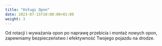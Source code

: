 ```yaml
---
title: "Usługi Opon"
date: 2023-07-15T10:00:00+01:00
weight: 3
---
```


Od rotacji i wyważania opon po naprawę przebicia i montaż nowych opon, zapewniamy bezpieczeństwo i efektywność Twojego pojazdu na drodze.


